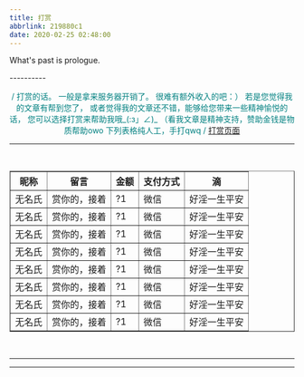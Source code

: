 ```yaml
---
title: 打赏
abbrlink: 219880c1
date: 2020-02-25 02:48:00
---
```

What's past is prologue.

<!--more-->----------
<font color='Teal '><center>
/
打赏的话。
一般是拿来服务器开销了。
很难有额外收入的吧：）
若是您觉得我的文章有帮到您了，
或者觉得我的文章还不错，能够给您带来一些精神愉悦的话，
您可以选择打赏来帮助我哦_(:з」∠)_
（看我文章是精神支持，赞助金钱是物质帮助owo
下列表格纯人工，手打qwq
/
[打赏页面][1]
</center>
</font>

----------

<br>
<style type="text/css">

table.tftable {font-size:12px;color:#333333;width:100%;border-width: 1px;border-color: #bcaf91;border-collapse: collapse;}

table.tftable th {font-size:12px;background-color:#ded0b0;border-width: 1px;padding: 8px;border-style: solid;border-color: #bcaf91;text-align:left;}

table.tftable tr {background-color:#e9dbbb;}

table.tftable td {font-size:12px;border-width: 1px;padding: 8px;border-style: solid;border-color: #bcaf91;}

</style>

<table id="tfhover" class="tftable" border="1">

<tr><th>昵称</th><th>留言</th><th>金额</th><th>支付方式</th><th>滴</th></tr>

<tr><td>无名氏</td><td>赏你的，接着</td><td>?1</td><td>微信</td><td>好淫一生平安</td></tr>

<tr><td>无名氏</td><td>赏你的，接着</td><td>?1</td><td>微信</td><td>好淫一生平安</td></tr>

<tr><td>无名氏</td><td>赏你的，接着</td><td>?1</td><td>微信</td><td>好淫一生平安</td></tr>

<tr><td>无名氏</td><td>赏你的，接着</td><td>?1</td><td>微信</td><td>好淫一生平安</td></tr>

<tr><td>无名氏</td><td>赏你的，接着</td><td>?1</td><td>微信</td><td>好淫一生平安</td></tr>

<tr><td>无名氏</td><td>赏你的，接着</td><td>?1</td><td>微信</td><td>好淫一生平安</td></tr>

<tr><td>无名氏</td><td>赏你的，接着</td><td>?1</td><td>微信</td><td>好淫一生平安</td></tr>

<tr><td>无名氏</td><td>赏你的，接着</td><td>?1</td><td>微信</td><td>好淫一生平安</td></tr>

</table>

<br>


----------



----------


[1]: https://nololi.com/dd/#